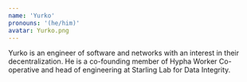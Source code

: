 ```yaml
---
name: 'Yurko'
pronouns: '(he/him)'
avatar: Yurko.png
---
```

Yurko is an engineer of software and networks with an interest in their decentralization. He is a co-founding member of Hypha Worker Co-operative and head of engineering at Starling Lab for Data Integrity.
      